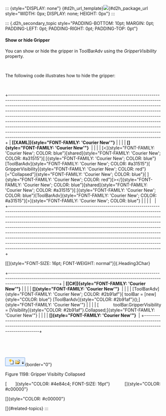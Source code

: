 ::: {style="DISPLAY: none"}
[](ms-xhelp:///?Id=d2h_url_template){#d2h_url_template}![](!package_url!){#d2h_package_url style="WIDTH: 0px; DISPLAY: none; HEIGHT: 0px"}
:::

::: {.d2h_secondary_topic style="PADDING-BOTTOM: 10pt; MARGIN: 0pt; PADDING-LEFT: 0pt; PADDING-RIGHT: 0pt; PADDING-TOP: 0pt"}
#### Show or hide Gripper

You can show or hide the gripper in ToolBarAdv using the *GripperVisibility* property.

 

The following code illustrates how to hide the gripper:

 

+----------------------------------------------------------------------------------------------------------------------------------------------------------------------------------------------------------------------------------------------------------------------------------------------------------------------------------------------------------------------------------------------------------------------------------------------------------------------------------------------------------------------------------------------------------------------------------------------------------------------------------------------------------------------------------------------------------------------------+
| **[\[XAML\]]{style="FONT-FAMILY: 'Courier New'"}**                                                                                                                                                                                                                                                                                                                                                                                                                                                                                                                                                                                                                                                                         |
|                                                                                                                                                                                                                                                                                                                                                                                                                                                                                                                                                                                                                                                                                                                            |
| **[]{style="FONT-FAMILY: 'Courier New'"}**                                                                                                                                                                                                                                                                                                                                                                                                                                                                                                                                                                                                                                                                                 |
|                                                                                                                                                                                                                                                                                                                                                                                                                                                                                                                                                                                                                                                                                                                            |
| [\<]{style="FONT-FAMILY: 'Courier New'; COLOR: blue"}[shared]{style="FONT-FAMILY: 'Courier New'; COLOR: #a31515"}[:]{style="FONT-FAMILY: 'Courier New'; COLOR: blue"}[ToolBarAdv]{style="FONT-FAMILY: 'Courier New'; COLOR: #a31515"}[ GripperVisibility]{style="FONT-FAMILY: 'Courier New'; COLOR: red"}[=\"Collapsed\"]{style="FONT-FAMILY: 'Courier New'; COLOR: blue"}[ ]{style="FONT-FAMILY: 'Courier New'; COLOR: red"}[\>\</]{style="FONT-FAMILY: 'Courier New'; COLOR: blue"}[shared]{style="FONT-FAMILY: 'Courier New'; COLOR: #a31515"}[:]{style="FONT-FAMILY: 'Courier New'; COLOR: blue"}[ToolBarAdv]{style="FONT-FAMILY: 'Courier New'; COLOR: #a31515"}[\>]{style="FONT-FAMILY: 'Courier New'; COLOR: blue"} |
|                                                                                                                                                                                                                                                                                                                                                                                                                                                                                                                                                                                                                                                                                                                            |
|                                                                                                                                                                                                                                                                                                                                                                                                                                                                                                                                                                                                                                                                                                                            |
+----------------------------------------------------------------------------------------------------------------------------------------------------------------------------------------------------------------------------------------------------------------------------------------------------------------------------------------------------------------------------------------------------------------------------------------------------------------------------------------------------------------------------------------------------------------------------------------------------------------------------------------------------------------------------------------------------------------------------+

[[]{style="FONT-SIZE: 16pt; FONT-WEIGHT: normal"}]{.Heading3Char} 

+-------------------------------------------------------------------------------------------------------------------------------------------------------------------------------------+
| **[\[C#\]]{style="FONT-FAMILY: 'Courier New'"}**                                                                                                                                    |
|                                                                                                                                                                                     |
| **[]{style="FONT-FAMILY: 'Courier New'"}**                                                                                                                                          |
|                                                                                                                                                                                     |
| [ToolBarAdv]{style="FONT-FAMILY: 'Courier New'; COLOR: #2b91af"}[ toolBar = [new]{style="COLOR: blue"} [ToolBarAdv]{style="COLOR: #2b91af"}();]{style="FONT-FAMILY: 'Courier New'"} |
|                                                                                                                                                                                     |
| [            toolBar.GripperVisibility = [Visibility]{style="COLOR: #2b91af"}.Collapsed;]{style="FONT-FAMILY: 'Courier New'"}                                                       |
|                                                                                                                                                                                     |
| **[]{style="FONT-FAMILY: 'Courier New'"}**                                                                                                                                          |
+-------------------------------------------------------------------------------------------------------------------------------------------------------------------------------------+

 

 

![](../ImagesExt/image261_1088.png){border="0"}

Figure 1198: Gripper Visibilty Collapsed

[       ]{style="COLOR: #4e84c4; FONT-SIZE: 16pt"}            []{style="COLOR: #c00000"}

[]{style="COLOR: #c00000"} 

[]{#related-topics}
:::

